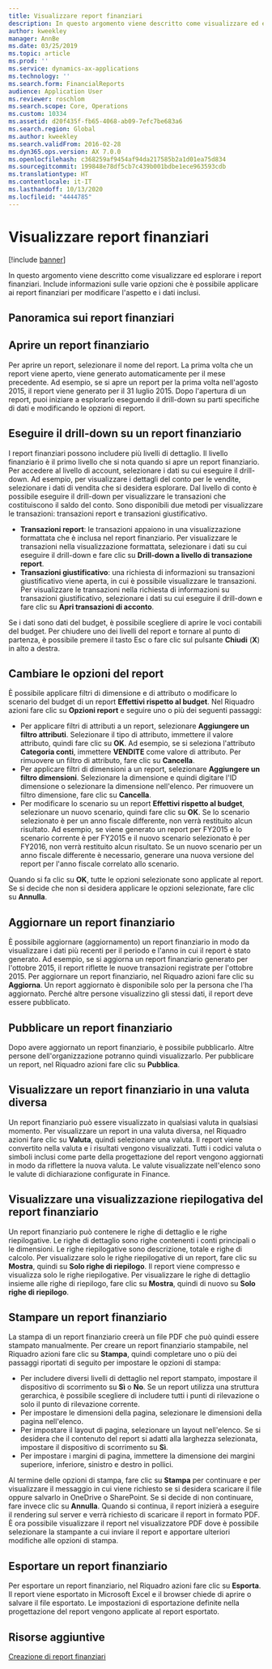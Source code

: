```yaml
---
title: Visualizzare report finanziari
description: In questo argomento viene descritto come visualizzare ed esplorare i report finanziari in Microsoft Dynamics 365 Finance. Include informazioni sulle varie opzioni che è possibile applicare ai report finanziari per modificare l'aspetto e i dati inclusi.
author: kweekley
manager: AnnBe
ms.date: 03/25/2019
ms.topic: article
ms.prod: ''
ms.service: dynamics-ax-applications
ms.technology: ''
ms.search.form: FinancialReports
audience: Application User
ms.reviewer: roschlom
ms.search.scope: Core, Operations
ms.custom: 10334
ms.assetid: d20f435f-fb65-4068-ab09-7efc7be683a6
ms.search.region: Global
ms.author: kweekley
ms.search.validFrom: 2016-02-28
ms.dyn365.ops.version: AX 7.0.0
ms.openlocfilehash: c368259af9454af94da217585b2a1d01ea75d834
ms.sourcegitcommit: 199848e78df5cb7c439b001bdbe1ece963593cdb
ms.translationtype: HT
ms.contentlocale: it-IT
ms.lasthandoff: 10/13/2020
ms.locfileid: "4444785"
---
```

# <a name="view-financial-reports"></a>Visualizzare report finanziari

[!include [banner](../includes/banner.md)]

In questo argomento viene descritto come visualizzare ed esplorare i report finanziari. Include informazioni sulle varie opzioni che è possibile applicare ai report finanziari per modificare l'aspetto e i dati inclusi.

<a name="financial-reporting-overview"></a>Panoramica sui report finanziari
----------------------------

## <a name="open-a-financial-report"></a>Aprire un report finanziario
Per aprire un report, selezionare il nome del report. La prima volta che un report viene aperto, viene generato automaticamente per il mese precedente. Ad esempio, se si apre un report per la prima volta nell'agosto 2015, il report viene generato per il 31 luglio 2015. Dopo l'apertura di un report, puoi iniziare a esplorarlo eseguendo il drill-down su parti specifiche di dati e modificando le opzioni di report.

## <a name="drill-down-on-a-financial-report"></a>Eseguire il drill-down su un report finanziario
I report finanziari possono includere più livelli di dettaglio. Il livello finanziario è il primo livello che si nota quando si apre un report finanziario. Per accedere al livello di account, selezionare i dati su cui eseguire il drill-down. Ad esempio, per visualizzare i dettagli del conto per le vendite, selezionare i dati di vendita che si desidera esplorare. Dal livello di conto è possibile eseguire il drill-down per visualizzare le transazioni che costituiscono il saldo del conto. Sono disponibili due metodi per visualizzare le transazioni: transazioni report e transazioni giustificativo.

-   **Transazioni report**: le transazioni appaiono in una visualizzazione formattata che è inclusa nel report finanziario. Per visualizzare le transazioni nella visualizzazione formattata, selezionare i dati su cui eseguire il drill-down e fare clic su **Drill-down a livello di transazione report**.
-   **Transazioni giustificativo**: una richiesta di informazioni su transazioni giustificativo viene aperta, in cui è possibile visualizzare le transazioni. Per visualizzare le transazioni nella richiesta di informazioni su transazioni giustificativo, selezionare i dati su cui eseguire il drill-down e fare clic su **Apri transazioni di acconto**.

Se i dati sono dati del budget, è possibile scegliere di aprire le voci contabili del budget. Per chiudere uno dei livelli del report e tornare al punto di partenza, è possibile premere il tasto Esc o fare clic sul pulsante **Chiudi** (**X**) in alto a destra.

## <a name="change-report-options"></a>Cambiare le opzioni del report
È possibile applicare filtri di dimensione e di attributo o modificare lo scenario del budget di un report **Effettivi rispetto al budget**. Nel Riquadro azioni fare clic su **Opzioni report** e seguire uno o più dei seguenti passaggi:

-   Per applicare filtri di attributi a un report, selezionare **Aggiungere un filtro attributi**. Selezionare il tipo di attributo, immettere il valore attributo, quindi fare clic su **OK**. Ad esempio, se si seleziona l'attributo **Categoria conti**, immettere **VENDITE** come valore di attributo. Per rimuovere un filtro di attributo, fare clic su **Cancella**.
-   Per applicare filtri di dimensioni a un report,  selezionare **Aggiungere un filtro dimensioni**. Selezionare la dimensione e quindi digitare l'ID dimensione o selezionare la dimensione nell'elenco. Per rimuovere un filtro dimensione, fare clic su **Cancella**.
-   Per modificare lo scenario su un report **Effettivi rispetto al budget**, selezionare un nuovo scenario, quindi fare clic su **OK**. Se lo scenario selezionato è per un anno fiscale differente, non verrà restituito alcun risultato. Ad esempio, se viene generato un report per FY2015 e lo scenario corrente è per FY2015 e il nuovo scenario selezionato è per FY2016, non verrà restituito alcun risultato. Se un nuovo scenario per un anno fiscale differente è necessario, generare una nuova versione del report per l'anno fiscale correlato allo scenario.

Quando si fa clic su **OK**, tutte le opzioni selezionate sono applicate al report. Se si decide che non si desidera applicare le opzioni selezionate, fare clic su **Annulla**.

## <a name="update-a-financial-report"></a>Aggiornare un report finanziario
È possibile aggiornare (aggiornamento) un report finanziario in modo da visualizzare i dati più recenti per il periodo e l'anno in cui il report è stato generato. Ad esempio, se si aggiorna un report finanziario generato per l'ottobre 2015, il report riflette le nuove transazioni registrate per l'ottobre 2015. Per aggiornare un report finanziario, nel Riquadro azioni fare clic su **Aggiorna**. Un report aggiornato è disponibile solo per la persona che l'ha aggiornato. Perché altre persone visualizzino gli stessi dati, il report deve essere pubblicato.

## <a name="publish-a-financial-report"></a>Pubblicare un report finanziario
Dopo avere aggiornato un report finanziario, è possibile pubblicarlo. Altre persone dell'organizzazione potranno quindi visualizzarlo. Per pubblicare un report, nel Riquadro azioni fare clic su **Pubblica**.

## <a name="display-a-financial-report-in-a-different-currency"></a>Visualizzare un report finanziario in una valuta diversa
Un report finanziario può essere visualizzato in qualsiasi valuta in qualsiasi momento. Per visualizzare un report in una valuta diversa, nel Riquadro azioni fare clic su **Valuta**, quindi selezionare una valuta. Il report viene convertito nella valuta e i risultati vengono visualizzati. Tutti i codici valuta o simboli inclusi come parte della progettazione del report vengono aggiornati in modo da riflettere la nuova valuta. Le valute visualizzate nell'elenco sono le valute di dichiarazione configurate in Finance.

## <a name="display-a-summarized-view-of-the-financial-report"></a>Visualizzare una visualizzazione riepilogativa del report finanziario
Un report finanziario può contenere le righe di dettaglio e le righe riepilogative. Le righe di dettaglio sono righe contenenti i conti principali o le dimensioni. Le righe riepilogative sono descrizione, totale e righe di calcolo. Per visualizzare solo le righe riepilogative di un report, fare clic su **Mostra**, quindi su **Solo righe di riepilogo**. Il report viene compresso e visualizza solo le righe riepilogative. Per visualizzare le righe di dettaglio insieme alle righe di riepilogo, fare clic su **Mostra**, quindi di nuovo su **Solo righe di riepilogo**.

## <a name="print-a-financial-report"></a>Stampare un report finanziario
La stampa di un report finanziario creerà un file PDF che può quindi essere stampato manualmente. Per creare un report finanziario stampabile, nel Riquadro azioni fare clic su **Stampa**, quindi completare uno o più dei passaggi riportati di seguito per impostare le opzioni di stampa:

-   Per includere diversi livelli di dettaglio nel report stampato, impostare il dispositivo di scorrimento su **Sì** o **No**. Se un report utilizza una struttura gerarchica, è possibile scegliere di includere tutti i punti di rilevazione o solo il punto di rilevazione corrente.
-   Per impostare le dimensioni della pagina, selezionare le dimensioni della pagina nell'elenco.
-   Per impostare il layout di pagina, selezionare un layout nell'elenco. Se si desidera che il contenuto del report si adatti alla larghezza selezionata, impostare il dispositivo di scorrimento su **Sì**.
-   Per impostare i margini di pagina, immettere la dimensione dei margini superiore, inferiore, sinistro e destro in pollici.

Al termine delle opzioni di stampa, fare clic su **Stampa** per continuare e per visualizzare il messaggio in cui viene richiesto se si desidera scaricare il file oppure salvarlo in OneDrive o SharePoint. Se si decide di non continuare, fare invece clic su **Annulla**. Quando si continua, il report inizierà a eseguire il rendering sul server e verrà richiesto di scaricare il report in formato PDF. È ora possibile visualizzare il report nel visualizzatore PDF dove è possibile selezionare la stampante a cui inviare il report e apportare ulteriori modifiche alle opzioni di stampa.

## <a name="export-a-financial-report"></a>Esportare un report finanziario
Per esportare un report finanziario, nel Riquadro azioni fare clic su **Esporta**. Il report viene esportato in Microsoft Excel e il browser chiede di aprire o salvare il file esportato. Le impostazioni di esportazione definite nella progettazione del report vengono applicate al report esportato.    

<a name="additional-resources"></a>Risorse aggiuntive
--------

[Creazione di report finanziari](../../dev-itpro/analytics/financial-reporting-intro.md)




